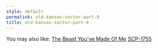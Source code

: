 ```yaml
---
style: default
permalink: old-kansas-sector-part-9
title: old-kansas-sector-part-9
---
```

You may also like:
[The Beast You've Made Of Me](http://scp-wiki.net/the-beast-you-ve-made-of-me)
[SCP-1755](http://scp-wiki.net/scp-1755)